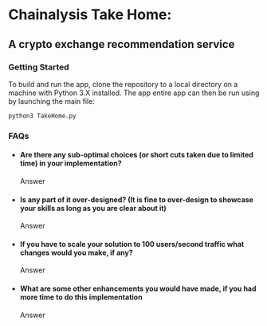 # Chainalysis Take Home:
## A crypto exchange recommendation service

### Getting Started

To build and run the app, clone the repository to a local directory on a machine with Python 3.X installed. The app entire app can then be run using by launching the main file:

```
python3 TakeHome.py
```

### FAQs

* #### Are there any sub-optimal choices (or short cuts taken due to limited time) in your implementation?
    Answer
* #### Is any part of it over-designed? (It is fine to over-design to showcase your skills as long as you are clear about it)
    Answer
* #### If you have to scale your solution to 100 users/second traffic what changes would you make, if any?
    Answer
* #### What are some other enhancements you would have made, if you had more time to do this implementation
    Answer